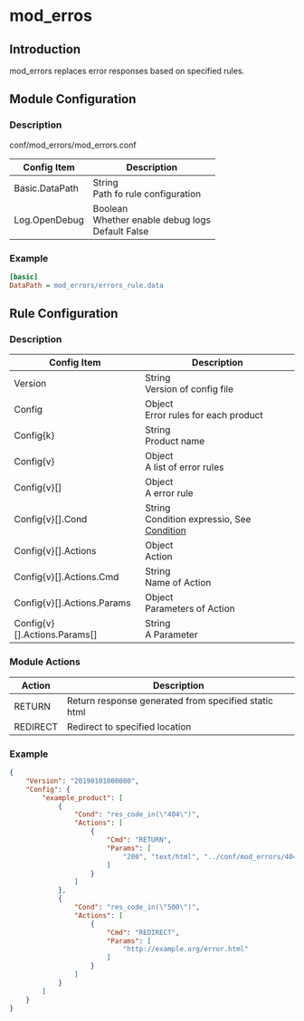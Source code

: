 # mod_erros

## Introduction

mod_errors replaces error responses based on specified rules.

## Module Configuration

### Description
conf/mod_errors/mod_errors.conf

| Config Item          | Description                                 |
| ---------------------| ------------------------------------------- |
| Basic.DataPath       | String<br>Path fo rule configuration |
| Log.OpenDebug        | Boolean<br>Whether enable debug logs<br>Default False |

### Example
```ini
[basic]
DataPath = mod_errors/errors_rule.data
```

## Rule Configuration
### Description 

| Config Item | Description                                                |
| ----------- | ---------------------------------------------------------- |
| Version | String<br>Version of config file |
| Config | Object<br>Error rules for each product |
| Config{k} | String<br>Product name |
| Config{v} | Object<br> A list of error rules |
| Config{v}[] | Object<br>A error rule |
| Config{v}[].Cond | String<br>Condition expressio, See [Condition](../../condition/condition_grammar.md) |
| Config{v}[].Actions | Object<br>Action |
| Config{v}[].Actions.Cmd | String<br>Name of Action |
| Config{v}[].Actions.Params | Object<br>Parameters of Action |
| Config{v}[].Actions.Params[] | String<br>A Parameter |

### Module Actions
| Action   | Description            |
| -------- | ---------------------- |
| RETURN   | Return response generated from specified static html |
| REDIRECT | Redirect to specified location |

### Example
```json
{
    "Version": "20190101000000",
    "Config": {
        "example_product": [
            {
                "Cond": "res_code_in(\"404\")",
                "Actions": [
                    {
                        "Cmd": "RETURN",
                        "Params": [
                            "200", "text/html", "../conf/mod_errors/404.html"
                        ]
                    }
                ]
            },
            {
                "Cond": "res_code_in(\"500\")",
                "Actions": [
                    {
                        "Cmd": "REDIRECT",
                        "Params": [
                            "http://example.org/error.html"
                        ]
                    }
                ]
            }
        ]
    }
}
```

